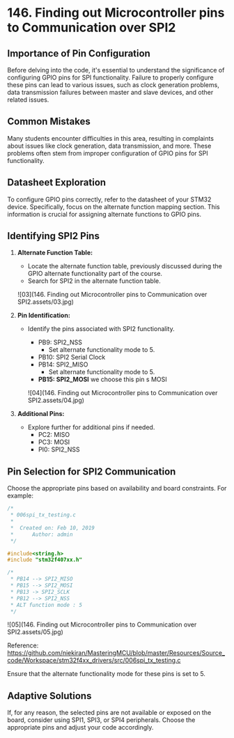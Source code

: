 # 146. Finding out Microcontroller pins to Communication over SPI2



## Importance of Pin Configuration

Before delving into the code, it's essential to understand the significance of configuring GPIO pins for SPI functionality. Failure to properly configure these pins can lead to various issues, such as clock generation problems, data transmission failures between master and slave devices, and other related issues.

## Common Mistakes

Many students encounter difficulties in this area, resulting in complaints about issues like clock generation, data transmission, and more. These problems often stem from improper configuration of GPIO pins for SPI functionality.

## Datasheet Exploration

To configure GPIO pins correctly, refer to the datasheet of your STM32 device. Specifically, focus on the alternate function mapping section. This information is crucial for assigning alternate functions to GPIO pins.

## Identifying SPI2 Pins

1. **Alternate Function Table:**

   - Locate the alternate function table, previously discussed during the GPIO alternate functionality part of the course.
   - Search for SPI2 in the alternate function table.

   ![03](146. Finding out Microcontroller pins to Communication over SPI2.assets/03.jpg)

2. **Pin Identification:**

   - Identify the pins associated with SPI2 functionality.

     - PB9: SPI2_NSS
       - Set alternate functionality mode to 5.
     - PB10: SPI2 Serial Clock
     - PB14: SPI2_MISO
       - Set alternate functionality mode to 5.
     - **PB15: SPI2_MOSI** we choose this pin s MOSI

     ![04](146. Finding out Microcontroller pins to Communication over SPI2.assets/04.jpg)

3. **Additional Pins:**

   - Explore further for additional pins if needed.
     - PC2: MISO
     - PC3: MOSI
     - PI0: SPI2_NSS

## Pin Selection for SPI2 Communication

Choose the appropriate pins based on availability and board constraints. For example:

```c
/*
 * 006spi_tx_testing.c
 *
 *  Created on: Feb 10, 2019
 *      Author: admin
 */

#include<string.h>
#include "stm32f407xx.h"

/*
 * PB14 --> SPI2_MISO
 * PB15 --> SPI2_MOSI
 * PB13 -> SPI2_SCLK
 * PB12 --> SPI2_NSS
 * ALT function mode : 5
 */
```

![05](146. Finding out Microcontroller pins to Communication over SPI2.assets/05.jpg)

Reference: https://github.com/niekiran/MasteringMCU/blob/master/Resources/Source_code/Workspace/stm32f4xx_drivers/src/006spi_tx_testing.c

Ensure that the alternate functionality mode for these pins is set to 5.

## Adaptive Solutions

If, for any reason, the selected pins are not available or exposed on the board, consider using SPI1, SPI3, or SPI4 peripherals. Choose the appropriate pins and adjust your code accordingly.